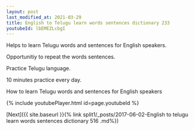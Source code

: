 ```yaml
---
layout: post
last_modified_at: 2021-03-29
title: English to Telugu learn words sentences dictionary 233 
youtubeId: lbEMEZLcbgI
---
```

 
 
Helps to learn Telugu words and sentences for English speakers.

Opportunitiy to repeat the words sentences. 

Practice Telugu language. 
 
10 minutes practice every day. 
 
How to learn Telugu words and sentences for English speakers 
 
{% include youtubePlayer.html id=page.youtubeId %}
 
 
[Next]({{ site.baseurl }}{% link  split1/_posts/2017-06-02-English to telugu learn words sentences dictionary 516 .md%})
 
